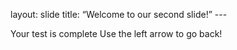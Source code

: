
layout: slide
title: “Welcome to our second slide!” ---

Your test is complete
Use the left arrow to go back!
